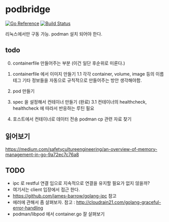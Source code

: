 # podbridge

[![Go Reference](https://pkg.go.dev/badge/github.com/seoyhaein/podbridge.svg)](https://pkg.go.dev/github.com/seoyhaein/podbridge)
[![Build Status](https://app.travis-ci.com/seoyhaein/podbridge.svg?branch=main)](https://app.travis-ci.com/seoyhaein/podbridge)

리눅스에서만 구동 가능.
podman 설치 되어야 한다.
## todo
0. containerfile 만들어주는 부분 (이건 일단 후순위로 미룬다.)

1. containerfile 에서 이미지 만들기
1.1 각각 container, volume, image 등의 이름 테그 기타 정보들을 자동으로 규칙적으로 만들어주는 방안 생각해야함.
2. pod 만들기
3. spec 을 설정해서 컨테이너 만들기 (완료)
3.1 컨테이너의 healthcheck, healthcheck 에 따라서 반응하는 루틴 필요
4. 호스트에서 컨테이너로 데이터 전송 podman cp 관련 자료 찾기


## 읽어보기
https://medium.com/safetycultureengineering/an-overview-of-memory-management-in-go-9a72ec7c76a8

## TODO
- ipc 로 restful 연결 임으로 지속적으로 연결을 유지할 필요가 없지 않을까? 
- 여기서는 client 입장에서 접근 한다.
- https://github.com/james-barrow/golang-ipc 참고
- 에러에 관해서 좀 살펴보자.
  참고 : http://cloudrain21.com/golang-graceful-error-handling
- podman/libpod 에서 container.go 잘 살펴보기